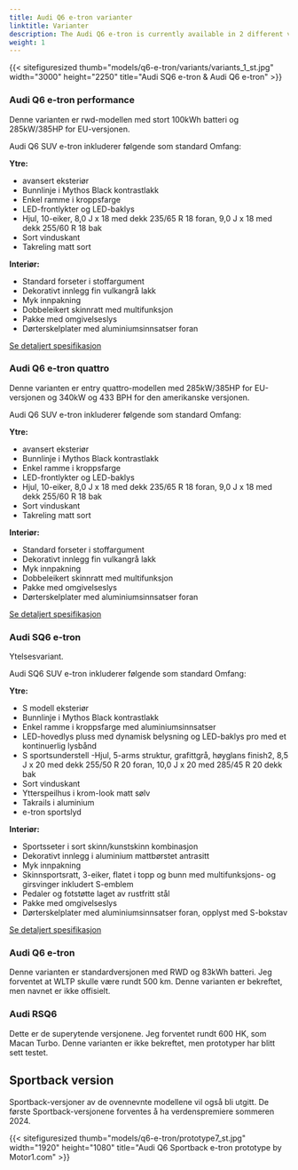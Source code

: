 ```yaml
---
title: Audi Q6 e-tron varianter
linktitle: Varianter
description: The Audi Q6 e-tron is currently available in 2 different variants, with more expected variants.
weight: 1
---
```


{{< sitefiguresized thumb="models/q6-e-tron/variants/variants_1_st.jpg" width="3000" height="2250" title="Audi SQ6 e-tron & Audi Q6 e-tron" >}}


<!-- markdownlint-disable MD033 -->
### Audi Q6 e-tron performance

Denne varianten er rwd-modellen med stort 100kWh batteri og 285kW/385HP for EU-versjonen.

Audi Q6 SUV e-tron inkluderer følgende som standard
Omfang:

**Ytre:**

- avansert eksteriør
- Bunnlinje i Mythos Black kontrastlakk
- Enkel ramme i kroppsfarge
- LED-frontlykter og LED-baklys
- Hjul, 10-eiker, 8,0 J x 18 med dekk 235/65 R 18
foran, 9,0 J x 18 med dekk 255/60 R 18 bak
- Sort vinduskant
- Takreling matt sort

**Interiør:**

- Standard forseter i stoffargument
- Dekorativt innlegg fin vulkangrå lakk
- Myk innpakning
- Dobbeleikert skinnratt med multifunksjon
- Pakke med omgivelseslys
- Dørterskelplater med aluminiumsinnsatser foran

[Se detaljert spesifikasjon](../specifications/#audi-q6-e-tron-quattro)


### Audi Q6 e-tron quattro

Denne varianten er entry quattro-modellen med 285kW/385HP for EU-versjonen og 340kW og 433 BPH for den amerikanske versjonen.

Audi Q6 SUV e-tron inkluderer følgende som standard
Omfang:

**Ytre:**

- avansert eksteriør
- Bunnlinje i Mythos Black kontrastlakk
- Enkel ramme i kroppsfarge
- LED-frontlykter og LED-baklys
- Hjul, 10-eiker, 8,0 J x 18 med dekk 235/65 R 18
foran, 9,0 J x 18 med dekk 255/60 R 18 bak
- Sort vinduskant
- Takreling matt sort

**Interiør:**

- Standard forseter i stoffargument
- Dekorativt innlegg fin vulkangrå lakk
- Myk innpakning
- Dobbeleikert skinnratt med multifunksjon
- Pakke med omgivelseslys
- Dørterskelplater med aluminiumsinnsatser foran

[Se detaljert spesifikasjon](../specifications/#audi-q6-e-tron-quattro)

### Audi SQ6 e-tron

Ytelsesvariant.

Audi SQ6 SUV e-tron inkluderer følgende som standard
Omfang:

**Ytre:**

- S modell eksteriør
- Bunnlinje i Mythos Black kontrastlakk
- Enkel ramme i kroppsfarge med aluminiumsinnsatser
- LED-hovedlys pluss med dynamisk belysning
og LED-baklys pro med et kontinuerlig lysbånd
- S sportsunderstell
  -Hjul, 5-arms struktur, grafittgrå, høyglans finish2,
8,5 J x 20 med dekk 255/50 R 20 foran, 10,0 J x 20
med 285/45 R 20 dekk bak
- Sort vinduskant
- Ytterspeilhus i krom-look matt sølv
- Takrails i aluminium
- e-tron sportslyd
  
**Interiør:**

- Sportsseter i sort skinn/kunstskinn kombinasjon
- Dekorativt innlegg i aluminium mattbørstet antrasitt
- Myk innpakning
- Skinnsportsratt, 3-eiker, flatet i topp og bunn
med multifunksjons- og girsvinger inkludert S-emblem
- Pedaler og fotstøtte laget av rustfritt stål
- Pakke med omgivelseslys
- Dørterskelplater med aluminiumsinnsatser foran, opplyst
med S-bokstav

[Se detaljert spesifikasjon](../specifications/#audi-sq6-e-tron)


### Audi Q6 e-tron

Denne varianten er standardversjonen med RWD og 83kWh batteri. Jeg forventet at WLTP skulle være rundt 500 km. Denne varianten er bekreftet, men navnet er ikke offisielt.


### Audi RSQ6 

Dette er de superytende versjonene. Jeg forventet rundt 600 HK, som Macan Turbo. Denne varianten er ikke bekreftet, men prototyper har blitt sett testet.

## Sportback version

Sportback-versjoner av de ovennevnte modellene vil også bli utgitt. De første Sportback-versjonene forventes å ha verdenspremiere sommeren 2024.


{{< sitefiguresized thumb="models/q6-e-tron/prototype7_st.jpg" width="1920" height="1080" title="Audi Q6 Sportback e-tron prototype by Motor1.com" >}}

